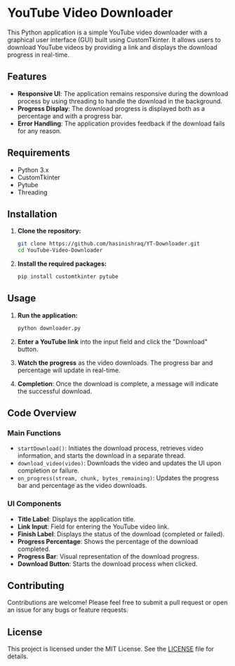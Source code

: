 # YouTube Video Downloader

This Python application is a simple YouTube video downloader with a graphical user interface (GUI) built using CustomTkinter. It allows users to download YouTube videos by providing a link and displays the download progress in real-time.

## Features

- **Responsive UI**: The application remains responsive during the download process by using threading to handle the download in the background.
- **Progress Display**: The download progress is displayed both as a percentage and with a progress bar.
- **Error Handling**: The application provides feedback if the download fails for any reason.

## Requirements

- Python 3.x
- CustomTkinter
- Pytube
- Threading

## Installation

1. **Clone the repository:**

    ```bash
    git clone https://github.com/hasinishraq/YT-Downloader.git
    cd YouTube-Video-Downloader
    ```

2. **Install the required packages:**

    ```bash
    pip install customtkinter pytube
    ```

## Usage

1. **Run the application:**

    ```bash
    python downloader.py
    ```

2. **Enter a YouTube link** into the input field and click the "Download" button.
3. **Watch the progress** as the video downloads. The progress bar and percentage will update in real-time.
4. **Completion**: Once the download is complete, a message will indicate the successful download.

## Code Overview

### Main Functions

- `startDownload()`: Initiates the download process, retrieves video information, and starts the download in a separate thread.
- `download_video(video)`: Downloads the video and updates the UI upon completion or failure.
- `on_progress(stream, chunk, bytes_remaining)`: Updates the progress bar and percentage as the video downloads.

### UI Components

- **Title Label**: Displays the application title.
- **Link Input**: Field for entering the YouTube video link.
- **Finish Label**: Displays the status of the download (completed or failed).
- **Progress Percentage**: Shows the percentage of the download completed.
- **Progress Bar**: Visual representation of the download progress.
- **Download Button**: Starts the download process when clicked.

## Contributing

Contributions are welcome! Please feel free to submit a pull request or open an issue for any bugs or feature requests.

## License

This project is licensed under the MIT License. See the [LICENSE](LICENSE) file for details.
